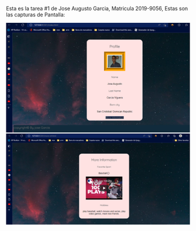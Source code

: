 Esta es la tarea #1 de Jose Augusto Garcia, Matricula 2019-9056, Estas son las capturas de Pantalla:

![captura de la primera parte:](MyHomework1.png)
![captura de la segunda parte:](MyHomework1.1.png)

